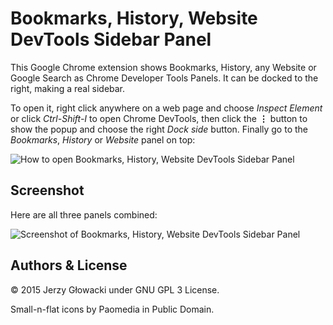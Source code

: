 Bookmarks, History, Website DevTools Sidebar Panel
==================================================

This Google Chrome extension shows Bookmarks, History, any Website or Google Search as Chrome Developer Tools Panels. It can be docked to the right, making a real sidebar.

To open it, right click anywhere on a web page and choose _Inspect Element_ or click _Ctrl-Shift-I_ to open Chrome DevTools, then click the **⋮** button to show the popup and choose the right _Dock side_ button. Finally go to the _Bookmarks_, _History_ or _Website_ panel on top:

![How to open Bookmarks, History, Website DevTools Sidebar Panel](http://i.imgur.com/jehSlib.gif)

Screenshot
----------

Here are all three panels combined:

![Screenshot of Bookmarks, History, Website DevTools Sidebar Panel](http://i.imgur.com/PfB0TzN.jpg)

Authors & License
-----------------

© 2015 Jerzy Głowacki under GNU GPL 3 License.

Small-n-flat icons by Paomedia in Public Domain.